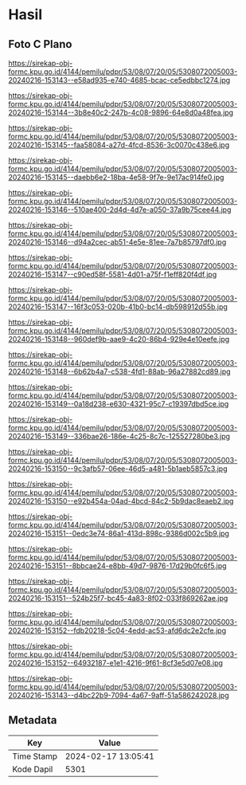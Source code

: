 # Hasil

## Foto C Plano

https://sirekap-obj-formc.kpu.go.id/4144/pemilu/pdpr/53/08/07/20/05/5308072005003-20240216-153143--e58ad935-e740-4685-bcac-ce5edbbc1274.jpg

https://sirekap-obj-formc.kpu.go.id/4144/pemilu/pdpr/53/08/07/20/05/5308072005003-20240216-153144--3b8e40c2-247b-4c08-9896-64e8d0a48fea.jpg

https://sirekap-obj-formc.kpu.go.id/4144/pemilu/pdpr/53/08/07/20/05/5308072005003-20240216-153145--faa58084-a27d-4fcd-8536-3c0070c438e6.jpg

https://sirekap-obj-formc.kpu.go.id/4144/pemilu/pdpr/53/08/07/20/05/5308072005003-20240216-153145--daebb6e2-18ba-4e58-9f7e-9e17ac914fe0.jpg

https://sirekap-obj-formc.kpu.go.id/4144/pemilu/pdpr/53/08/07/20/05/5308072005003-20240216-153146--510ae400-2d4d-4d7e-a050-37a9b75cee44.jpg

https://sirekap-obj-formc.kpu.go.id/4144/pemilu/pdpr/53/08/07/20/05/5308072005003-20240216-153146--d94a2cec-ab51-4e5e-81ee-7a7b85797df0.jpg

https://sirekap-obj-formc.kpu.go.id/4144/pemilu/pdpr/53/08/07/20/05/5308072005003-20240216-153147--c90ed58f-5581-4d01-a75f-f1eff820f4df.jpg

https://sirekap-obj-formc.kpu.go.id/4144/pemilu/pdpr/53/08/07/20/05/5308072005003-20240216-153147--16f3c053-020b-41b0-bc14-db598912d55b.jpg

https://sirekap-obj-formc.kpu.go.id/4144/pemilu/pdpr/53/08/07/20/05/5308072005003-20240216-153148--960def9b-aae9-4c20-86b4-929e4e10eefe.jpg

https://sirekap-obj-formc.kpu.go.id/4144/pemilu/pdpr/53/08/07/20/05/5308072005003-20240216-153148--6b62b4a7-c538-4fd1-88ab-96a27882cd89.jpg

https://sirekap-obj-formc.kpu.go.id/4144/pemilu/pdpr/53/08/07/20/05/5308072005003-20240216-153149--0a18d238-e630-4321-95c7-c19397dbd5ce.jpg

https://sirekap-obj-formc.kpu.go.id/4144/pemilu/pdpr/53/08/07/20/05/5308072005003-20240216-153149--336bae26-186e-4c25-8c7c-125527280be3.jpg

https://sirekap-obj-formc.kpu.go.id/4144/pemilu/pdpr/53/08/07/20/05/5308072005003-20240216-153150--9c3afb57-06ee-46d5-a481-5b1aeb5857c3.jpg

https://sirekap-obj-formc.kpu.go.id/4144/pemilu/pdpr/53/08/07/20/05/5308072005003-20240216-153150--e92b454a-04ad-4bcd-84c2-5b9dac8eaeb2.jpg

https://sirekap-obj-formc.kpu.go.id/4144/pemilu/pdpr/53/08/07/20/05/5308072005003-20240216-153151--0edc3e74-86a1-413d-898c-9386d002c5b9.jpg

https://sirekap-obj-formc.kpu.go.id/4144/pemilu/pdpr/53/08/07/20/05/5308072005003-20240216-153151--8bbcae24-e8bb-49d7-9876-17d29b0fc6f5.jpg

https://sirekap-obj-formc.kpu.go.id/4144/pemilu/pdpr/53/08/07/20/05/5308072005003-20240216-153151--524b25f7-bc45-4a83-8f02-033f869262ae.jpg

https://sirekap-obj-formc.kpu.go.id/4144/pemilu/pdpr/53/08/07/20/05/5308072005003-20240216-153152--fdb20218-5c04-4edd-ac53-afd6dc2e2cfe.jpg

https://sirekap-obj-formc.kpu.go.id/4144/pemilu/pdpr/53/08/07/20/05/5308072005003-20240216-153152--64932187-e1e1-4216-9f61-8cf3e5d07e08.jpg

https://sirekap-obj-formc.kpu.go.id/4144/pemilu/pdpr/53/08/07/20/05/5308072005003-20240216-153143--d4bc22b9-7094-4a67-9aff-51a586242028.jpg


## Metadata

| Key        | Value               |
| ---------- | ------------------- |
| Time Stamp | 2024-02-17 13:05:41 |
| Kode Dapil | 5301                |



